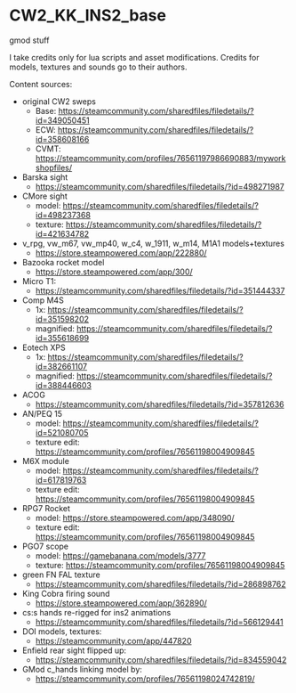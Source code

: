 # CW2_KK_INS2_base
gmod stuff

I take credits only for lua scripts and asset modifications.
Credits for models, textures and sounds go to their authors.

Content sources:
- original CW2 sweps
	- Base: https://steamcommunity.com/sharedfiles/filedetails/?id=349050451
	- ECW: https://steamcommunity.com/sharedfiles/filedetails/?id=358608166
	- CVMT: https://steamcommunity.com/profiles/76561197986690883/myworkshopfiles/
- Barska sight
	- https://steamcommunity.com/sharedfiles/filedetails/?id=498271987
- CMore sight
	- model: https://steamcommunity.com/sharedfiles/filedetails/?id=498237368
	- texture: https://steamcommunity.com/sharedfiles/filedetails/?id=421634782
- v_rpg, vw_m67, vw_mp40, w_c4, w_1911, w_m14, M1A1 models+textures
	- https://store.steampowered.com/app/222880/
- Bazooka rocket model
	- https://store.steampowered.com/app/300/
- Micro T1:
	- https://steamcommunity.com/sharedfiles/filedetails/?id=351444337
- Comp M4S
	- 1x: https://steamcommunity.com/sharedfiles/filedetails/?id=351598202
	- magnified: https://steamcommunity.com/sharedfiles/filedetails/?id=355618699
- Eotech XPS
	- 1x: https://steamcommunity.com/sharedfiles/filedetails/?id=382661107
	- magnified: https://steamcommunity.com/sharedfiles/filedetails/?id=388446603
- ACOG
	- https://steamcommunity.com/sharedfiles/filedetails/?id=357812636
- AN/PEQ 15
	- model: https://steamcommunity.com/sharedfiles/filedetails/?id=521080705
	- texture edit: https://steamcommunity.com/profiles/76561198004909845
- M6X module
	- model: https://steamcommunity.com/sharedfiles/filedetails/?id=617819763
	- texture edit: https://steamcommunity.com/profiles/76561198004909845
- RPG7 Rocket
	- model: https://store.steampowered.com/app/348090/
	- texture edit: https://steamcommunity.com/profiles/76561198004909845
- PGO7 scope
	- model: https://gamebanana.com/models/3777
	- texture: https://steamcommunity.com/profiles/76561198004909845
- green FN FAL texture
	- https://steamcommunity.com/sharedfiles/filedetails/?id=286898762
- King Cobra firing sound
	- https://store.steampowered.com/app/362890/
- cs:s hands re-rigged for ins2 animations
	- https://steamcommunity.com/sharedfiles/filedetails/?id=566129441
- DOI models, textures:
	- https://steamcommunity.com/app/447820
- Enfield rear sight flipped up:
	- https://steamcommunity.com/sharedfiles/filedetails/?id=834559042
- GMod c_hands linking model by:
	- https://steamcommunity.com/profiles/76561198024742819/
